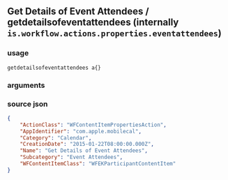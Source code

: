 
## Get Details of Event Attendees / getdetailsofeventattendees (internally `is.workflow.actions.properties.eventattendees`)




### usage
`getdetailsofeventattendees a{}`

### arguments


### source json

```json
{
	"ActionClass": "WFContentItemPropertiesAction",
	"AppIdentifier": "com.apple.mobilecal",
	"Category": "Calendar",
	"CreationDate": "2015-01-22T08:00:00.000Z",
	"Name": "Get Details of Event Attendees",
	"Subcategory": "Event Attendees",
	"WFContentItemClass": "WFEKParticipantContentItem"
}
```

